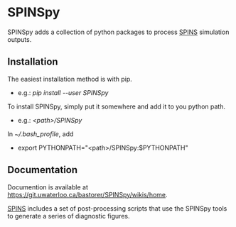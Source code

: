 # SPINSpy

SPINSpy adds a collection of python packages to process [SPINS](https://git.uwaterloo.ca/SPINS/SPINS_main) simulation outputs.

## Installation
The easiest installation method is with pip.
 - e.g.: *pip install --user SPINSpy*

To install SPINSpy, simply put it somewhere and add it to you python path.
 - e.g.: *\<path\>/SPINSpy*

In *~/.bash_profile*, add 
 - export PYTHONPATH="\<path\>/SPINSpy:$PYTHONPATH"

## Documentation

Documention is available at https://git.uwaterloo.ca/bastorer/SPINSpy/wikis/home.

[SPINS](https://git.uwaterloo.ca/SPINS/SPINS_main) includes a set of post-processing scripts that use the SPINSpy tools to generate a series of diagnostic figures.
